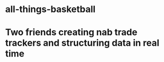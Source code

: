 # all-things-basketball 

# Two friends creating nab trade trackers and structuring data in real time

    